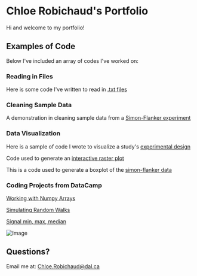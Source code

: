 # Chloe Robichaud's Portfolio

Hi and welcome to my portfolio!

## Examples of Code

Below I've included an array of codes I've worked on:

### Reading in Files 

Here is some code I've written to read in [.txt files ](https://github.com/chloerobichaud/Portfolio/blob/master/Reading%20In%20Files.py)

### Cleaning Sample Data 

A demonstration in cleaning sample data from a [Simon-Flanker experiment](Assignment_3.md)

### Data Visualization  

Here is a sample of code I wrote to visualize a study's [experimental design](https://github.com/chloerobichaud/Portfolio/blob/master/Visualizing%20Experimental%20Design) 

Code used to generate an [interactive raster plot](https://github.com/chloerobichaud/Portfolio/blob/master/Interactive%20Raster%20Plot.py)


This is a code used to generate a boxplot of the [simon-flanker data](https://github.com/chloerobichaud/Portfolio/blob/master/Box%20Plots.py)

### Coding Projects from DataCamp
  [Working with Numpy Arrays](Portfolio.md)
  
  [Simulating Random Walks](https://github.com/chloerobichaud/Portfolio/blob/master/Portfolio%202.md)
  
  [Signal min, max, median](https://github.com/chloerobichaud/Portfolio/blob/master/Portfolio%203.md)


![Image](src)

## Questions?

Email me at: [Chloe.Robichaud@dal.ca](mailto:chloe.robichaud@dal.ca)
